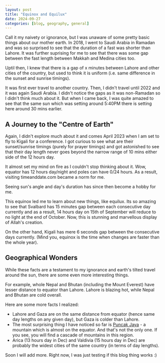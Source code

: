 ```yaml
---
layout: post
title: "Equinox and Equilux"
date: 2024-09-27
categories: [blog, geography, general]
---
```


Call it my naivety or ignorance, but I was unaware of some pretty basic things about our mother earth. 
In 2018, I went to Saudi Arabia in Ramadan and was so surprised to see that the duration of a fast was shorter than Lahore. It was 
further suprising for me to see that there was some gap between the fast length between Makkah and Medina cities too.

Uptil then, I knew that there is a gap of x minutes between Lahore and other cities of the country, but used to think it is uniform (i.e. same difference in the sunset and sunrise timings).

It was first ever travel to another country. Then, I didn't travel until 2022 and it was again Saudi Arabia. I didn't notice the gaps as it was non-Ramadan so I didn't think much about it. But when I came back, 
I was quite amazed to see that the same sun which was setting around 5:40PM there is setting here around 30 mins earlier.

## A Journey to the "Centre of Earth"

Again, I didn't explore much about it and comes April 2023 when I am set to fly to Kigali for a conference. I got curious to see 
what are their sunset/sunrise timings (purely for prayer timings) and got astonished to see that their day length never goes beyond the narrow range of 10 mins either side of the 12 hours day. 

It almost set my mind on fire as I couldn't stop thinking about it. Wow, equator has 12 hours day/night and poles can have 0/24 hours. As a result, visiting timeanddate.com became a norm for me.

Seeing sun's angle and day's duration has since then become a hobby for me. 

This equinox led me to learn about new things, like equilux. Its so amazing to see that Svalbard has 15 minutes gap between each consecutive day currently and as a result, 14 hours day on 15th of September will reduce to no light at the end of October. Now, this is stunning and marvellous display of Allah's creation.

On the other hand, Kigali has mere 6 seconds gap between the consecutive days currently. (Mind you, equinox is the time when changes are faster than the whole year).

## Geographical Wonders

While these facts are a testament to my ignorance and earth's tilted travel around the sun, there are some even more interesting things.

For example, whole Nepal and Bhutan (including the Mount Everest) have lesser distance to equator than Lahore. Lahore is blazing hot, while Nepal and Bhutan are cold overall.

Here are some more facts I realized:

- Lahore and Gaza are on the same distance from equator (hence same day lengths on any given day), but Gaza is colder than Lahore.
- The most surprising thing I have noticed so far is [Puncak Jaya](https://en.wikipedia.org/wiki/Puncak_Jaya) - a mountain which is almost on the equator. And that's not the only one. If you see, you will find a cascade of mountains in this region.
- Arica (13 hours day in Dec) and Valdivia (15 hours day in Dec) are probably the widest cities of the same country (in terms of day lengths).


Soon I will add more. Right now, I was just testing if this blog thing works :)
